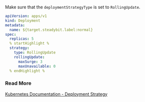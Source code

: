 Make sure that the `deploymentStrategyType` is set to `RollingUpdate`.

```yaml
apiVersion: apps/v1
kind: Deployment
metadata:
  name: ${target.steadybit.label:normal}
spec:
  replicas: 5
  % startHighlight %
  strategy:
    type: RollingUpdate
    rollingUpdate:
      maxSurge: 3
      maxUnavailable: 0
  % endHighlight %
```

### Read More

[Kubernetes Documentation - Deployment Strategy](https://kubernetes.io/docs/concepts/workloads/controllers/deployment/#strategy)
